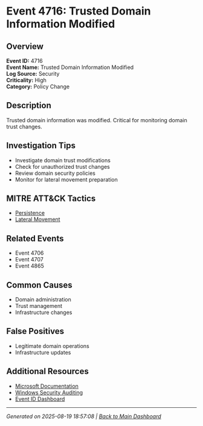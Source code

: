 # Event 4716: Trusted Domain Information Modified

## Overview
**Event ID:** 4716  
**Event Name:** Trusted Domain Information Modified  
**Log Source:** Security  
**Criticality:** High  
**Category:** Policy Change  

## Description
Trusted domain information was modified. Critical for monitoring domain trust changes.

## Investigation Tips
- Investigate domain trust modifications
- Check for unauthorized trust changes
- Review domain security policies
- Monitor for lateral movement preparation

## MITRE ATT&CK Tactics
- [Persistence](https://attack.mitre.org/tactics/TA0003/)
- [Lateral Movement](https://attack.mitre.org/tactics/TA0008/)

## Related Events
- Event 4706
- Event 4707
- Event 4865

## Common Causes
- Domain administration
- Trust management
- Infrastructure changes

## False Positives
- Legitimate domain operations
- Infrastructure updates

## Additional Resources
- [Microsoft Documentation](https://learn.microsoft.com/en-us/previous-versions/windows/it-pro/windows-10/security/threat-protection/auditing/event-4716)
- [Windows Security Auditing](https://learn.microsoft.com/en-us/windows/security/threat-protection/auditing/audit-events)
- [Event ID Dashboard](../index.html)

---
*Generated on 2025-08-19 18:57:08 | [Back to Main Dashboard](../index.html)*
